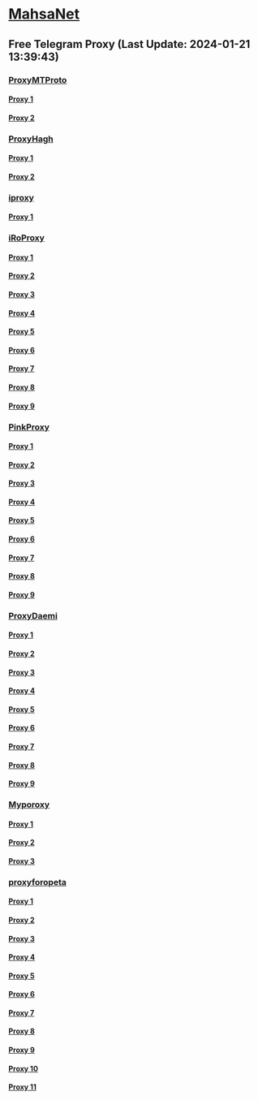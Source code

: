 
# [MahsaNet](https://t.me/mahsa_net)
## Free Telegram Proxy (Last Update: 2024-01-21 13:39:43)
### [ProxyMTProto](https://t.me/ProxyMTProto)
#### [Proxy 1](tg://proxy?server=167.235.250.147&port=7443&secret=AAAAAAAAAAAAAAAAAAAAABQ%3D)
#### [Proxy 2](tg://proxy?server=49.13.164.157&port=7443&secret=AAAAAAAAAAAAAAAAAAAAABQ%3D)
### [ProxyHagh](https://t.me/ProxyHagh)
#### [Proxy 1](tg://proxy?server=95.217.143.71&port=8443&secret=FgMBAgABAAH8AwOG4kw63Q%3D%3D)
#### [Proxy 2](tg://proxy?server=95.217.143.71&port=8443&secret=FgMBAgABAAH8AwOG4kw63Q%3D%3D)
### [iproxy](https://t.me/iproxy)
#### [Proxy 1](tg://proxy?server=148.251.224.178&port=8085&secret=FgMBAgABAAH8AwOG4kw63Q==)
### [iRoProxy](https://t.me/iRoProxy)
#### [Proxy 1](tg://proxy?server=144.76.237.3&port=6&secret=FgMBAgABAAH8AwOG4kw63Q==)
#### [Proxy 2](tg://proxy?server=94.130.204.27&port=6&secret=FgMBAgABAAH8AwOG4kw63Q==)
#### [Proxy 3](tg://proxy?server=178.162.159.86&port=443&secret=FgMBAgABAAH8AwOG4kw63Q%3D%3D)
#### [Proxy 4](tg://proxy?server=95.211.175.247&port=443&secret=FgMBAgABAAH8AwOG4kw63Q%3D%3D)
#### [Proxy 5](tg://proxy?server=212.32.225.75&port=443&secret=FgMBAgABAAH8AwOG4kw63Q%3D%3D)
#### [Proxy 6](tg://proxy?server=37.48.68.103&port=443&secret=FgMBAgABAAH8AwOG4kw63Q%3D%3D)
#### [Proxy 7](tg://proxy?server=37.48.116.200&port=443&secret=FgMBAgABAAH8AwOG4kw63Q%3D%3D)
#### [Proxy 8](tg://proxy?server=5.79.84.201&port=443&secret=FgMBAgABAAH8AwOG4kw63Q%3D%3D)
#### [Proxy 9](tg://proxy?server=213.227.135.151&port=20&secret=FgMBAgABAAH8AwOG4kw63Q%3D%3D)
### [PinkProxy](https://t.me/PinkProxy)
#### [Proxy 1](tg://proxy?server=188.34.167.219&port=4045&secret=FgMBAgABAAH8AwOG4kw63Q==)
#### [Proxy 2](tg://proxy?server=128.140.60.175&port=4045&secret=FgMBAgABAAH8AwOG4kw63Q==)
#### [Proxy 3](tg://proxy?server=116.203.248.112&port=4045&secret=FgMBAgABAAH8AwOG4kw63Q==)
#### [Proxy 4](tg://proxy?server=128.140.81.61&port=4045&secret=FgMBAgABAAH8AwOG4kw63Q==)
#### [Proxy 5](tg://proxy?server=78.47.153.217&port=4045&secret=FgMBAgABAAH8AwOG4kw63Q==)
#### [Proxy 6](tg://proxy?server=88.99.124.131&port=4045&secret=FgMBAgABAAH8AwOG4kw63Q==)
#### [Proxy 7](tg://proxy?server=159.69.55.182&port=4045&secret=FgMBAgABAAH8AwOG4kw63Q==)
#### [Proxy 8](tg://proxy?server=49.13.114.233&port=4045&secret=FgMBAgABAAH8AwOG4kw63Q==)
#### [Proxy 9](tg://proxy?server=159.69.118.90&port=4045&secret=FgMBAgABAAH8AwOG4kw63Q==)
### [ProxyDaemi](https://t.me/ProxyDaemi)
#### [Proxy 1](tg://proxy?server=178.162.159.88&port=443&secret=FgMBAgABAAH8AwOG4kw63Q%3D%3D)
#### [Proxy 2](tg://proxy?server=178.63.67.53&port=443&secret=FgMBAgABAAH8AwOG4kw63Q%3D%3D)
#### [Proxy 3](tg://proxy?server=91.107.225.189&port=8085&secret=FgMBAgABAAH8AwOG4kw63Q%3D%3D)
#### [Proxy 4](tg://proxy?server=95.216.249.137&port=8443&secret=FgMBAgABAAH8AwOG4kw63Q%3D%3D)
#### [Proxy 5](tg://proxy?server=144.76.144.235&port=2024&secret=FgMBAgABAAH8AwOG4kw63Q%3D%3D)
#### [Proxy 6](tg://proxy?server=49.13.128.91&port=7443&secret=FgMBAgABAAH8AwOG4kw63Q%3D%3D)
#### [Proxy 7](tg://proxy?server=148.251.224.178&port=8085&secret=FgMBAgABAAH8AwOG4kw63Q==)
#### [Proxy 8](tg://proxy?server=185.222.28.98&port=443&secret=FgMBAgABAAH8AwOG4kw63Q==)
#### [Proxy 9](tg://proxy?server=128.140.125.44&port=6970&secret=FgMBAgABAAH8AwOG4kw63Q%3D%3D)
### [Myporoxy](https://t.me/Myporoxy)
#### [Proxy 1](tg://proxy?server=49.13.5.222&port=8770&secret=FgMBAgABAAH8AwOG4kw63Q==)
#### [Proxy 2](tg://proxy?server=49.13.50.169&port=4550&secret=FpABAiIBhwH8AwOG42xL3Q==)
#### [Proxy 3](tg://proxy?server=49.13.5.222&port=4550&secret=FpABAiIBhwH8AwOG42xL3Q==)
### [proxyforopeta](https://t.me/proxyforopeta)
#### [Proxy 1](tg://proxy?server=148.251.224.180&port=8085&secret=FgMBAgABAAH8AwOG4kw63Q==)
#### [Proxy 2](tg://proxy?server=49.13.128.91&port=7443&secret=FgMBAgABAAH8AwOG4kw63Q%3D%3D)
#### [Proxy 3](tg://proxy?server=95.168.166.229&port=443&secret=FgMBAgABAAH8AwOG4kw63Q%3D%3D)
#### [Proxy 4](tg://proxy?server=148.251.243.18&port=8085&secret=FgMBAgABAAH8AwOG4kw63Q==)
#### [Proxy 5](tg://proxy?server=94.75.250.15&port=443&secret=FgMBAgABAAH8AwOG4kw63Q%3D%3D)
#### [Proxy 6](tg://proxy?server=49.13.152.135&port=8085&secret=FgMBAgABAAH8AwOG4kw63Q%3D%3D)
#### [Proxy 7](tg://proxy?server=23.88.101.208&port=7443&secret=FgMBAgABAAH8AwOG4kw63Q%3D%3D)
#### [Proxy 8](tg://proxy?server=185.222.28.214&port=8085&secret=FgMBAgABAAH8AwOG4kw63Q==)
#### [Proxy 9](tg://proxy?server=46.4.78.150&port=6&secret=FgMBAgABAAH8AwOG4kw63Q==)
#### [Proxy 10](tg://proxy?server=95.168.166.219&port=443&secret=FgMBAgABAAH8AwOG4kw63Q%3D%3D)
#### [Proxy 11](tg://proxy?server=95.216.249.139&port=8443&secret=FgMBAgABAAH8AwOG4kw63Q%3D%3D)

    